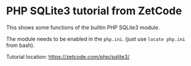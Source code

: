 # PHP SQLite3 tutorial from ZetCode

This shows some functions of the builtin PHP SQLite3 module.

The module needs to be enabled in the `php.ini`. (just use `locate php.ini` from bash).


Tutorial location: https://zetcode.com/php/sqlite3/

